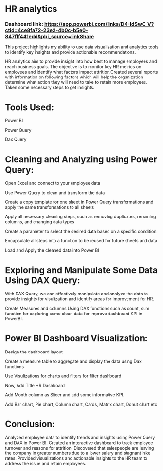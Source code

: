 
# HR analytics

### Dashboard link: https://app.powerbi.com/links/D4-IdSwC_V?ctid=4ce8fa72-23e2-4b0c-b5e0-847fff441edd&pbi_source=linkShare

This project highlights my ability to use data visualization and analytics tools to identify key insights and provide actionable recommendations.

HR analytics aim to provide insight into how best to manage employees and reach business goals. The objective is to monitor key HR metrics on employees and identify what factors impact attrition.Created several reports with information on following factors which will help the organization determine what action they will need to take to retain more employees. Taken some necessary steps to get insights.

# Tools Used:

Power BI 

Power Query

Dax Query

# Cleaning and Analyzing using Power Query:

Open Excel and connect to your employee data

Use Power Query to clean and transform the data

Create a copy template for one sheet in Power Query transformations and apply the same transformations to all sheets

Apply all necessary cleaning steps, such as removing duplicates, renaming columns, and changing data types

Create a parameter to select the desired data based on a specific condition

Encapsulate all steps into a function to be reused for future sheets and data

Load and Apply the cleaned data into Power BI

# Exploring and Manipulate Some Data Using DAX Query:

With DAX Query, we can effectively manipulate and analyze the data to provide insights for visulization and identify areas for improvement for HR.

Create Measures and columns Using DAX functions such as count, sum function for exploring some clean data for improve dashboard KPI in PowerBI.

# Power BI Dashboard Visualization:

Design the dashboard layout

Create a measure table to aggregate and display the data using Dax functions

Use Visulizations for charts and filters for filter dashboard

Now, Add Title HR Dashboard

Add Month column as Slicer and add some informative KPI.

Add Bar chart, Pie chart, Column chart, Cards, Matrix chart, Donut chart etc

# Conclusion:

Analyzed employee data to identify trends and insights using Power Query and DAX in Power BI. Created an interactive dashboard to track employee turnover and reasons for attrition. Discovered that salespeople are leaving the company in greater numbers due to a lower salary and stagnant hike rates. Provided visualizations and actionable insights to the HR team to address the issue and retain employees.
